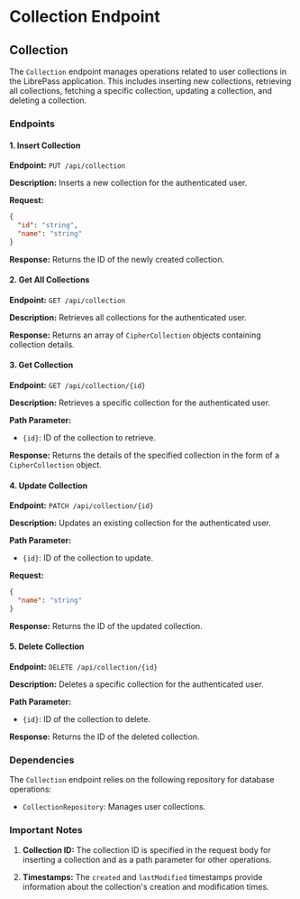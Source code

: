 # Collection Endpoint

## Collection

The `Collection` endpoint manages operations related to user collections in the LibrePass application. This includes inserting new collections, retrieving all collections, fetching a specific collection, updating a collection, and deleting a collection.

### Endpoints

#### 1. Insert Collection

**Endpoint:** `PUT /api/collection`

**Description:** Inserts a new collection for the authenticated user.

**Request:**

```json
{
  "id": "string",
  "name": "string"
}
```

**Response:** Returns the ID of the newly created collection.

#### 2. Get All Collections

**Endpoint:** `GET /api/collection`

**Description:** Retrieves all collections for the authenticated user.

**Response:** Returns an array of `CipherCollection` objects containing collection details.

#### 3. Get Collection

**Endpoint:** `GET /api/collection/{id}`

**Description:** Retrieves a specific collection for the authenticated user.

**Path Parameter:**

- `{id}`: ID of the collection to retrieve.

**Response:** Returns the details of the specified collection in the form of a `CipherCollection` object.

#### 4. Update Collection

**Endpoint:** `PATCH /api/collection/{id}`

**Description:** Updates an existing collection for the authenticated user.

**Path Parameter:**

- `{id}`: ID of the collection to update.

**Request:**

```json
{
  "name": "string"
}
```

**Response:** Returns the ID of the updated collection.

#### 5. Delete Collection

**Endpoint:** `DELETE /api/collection/{id}`

**Description:** Deletes a specific collection for the authenticated user.

**Path Parameter:**

- `{id}`: ID of the collection to delete.

**Response:** Returns the ID of the deleted collection.

### Dependencies

The `Collection` endpoint relies on the following repository for database operations:

- `CollectionRepository`: Manages user collections.

### Important Notes

1. **Collection ID:** The collection ID is specified in the request body for inserting a collection and as a path parameter for other operations.

2. **Timestamps:** The `created` and `lastModified` timestamps provide information about the collection's creation and modification times.
